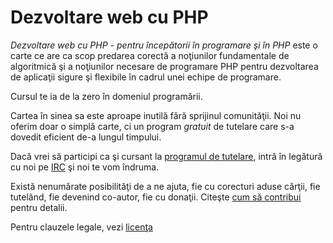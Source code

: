 Dezvoltare web cu PHP
=====================

*Dezvoltare web cu PHP - pentru începătorii în programare şi în PHP* este o
carte ce are ca scop predarea corectă a noţiunilor fundamentale de
algoritmică şi a noţiunilor necesare de programare PHP pentru dezvoltarea
de aplicaţii sigure şi flexibile în cadrul unei echipe de programare.

Cursul te ia de la zero în domeniul programării.

Cartea în sinea sa este aproape inutilă fără sprijinul comunităţii. Noi nu
oferim doar o simplă carte, ci un program *gratuit* de tutelare care
s-a dovedit eficient de-a lungul timpului.

Dacă vrei să participi ca şi cursant la [programul de tutelare](docs/tutelare.md),
intră în legătură cu noi pe [IRC](https://github.com/OriginalCopy/yap-phpro-book/blob/master/docs/IRC.md) şi noi te vom îndruma.

Există nenumărate posibilităţi de a ne ajuta, fie cu corecturi aduse cărţii,
fie tutelând, fie devenind co-autor, fie cu donaţii. Citeşte
[cum să contribui](docs/contribute.md) pentru detalii.

Pentru clauzele legale, vezi [licenţa](https://raw.github.com/OriginalCopy/yap-phpro-book/384cff5d2047b246415efdbce93a49e2f0f39823/LICENSE.txt)